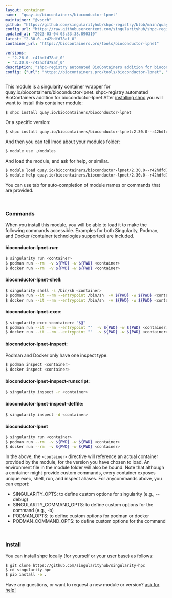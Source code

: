 ```yaml
---
layout: container
name:  "quay.io/biocontainers/bioconductor-lpnet"
maintainer: "@vsoch"
github: "https://github.com/singularityhub/shpc-registry/blob/main/quay.io/biocontainers/bioconductor-lpnet/container.yaml"
config_url: "https://raw.githubusercontent.com/singularityhub/shpc-registry/main/quay.io/biocontainers/bioconductor-lpnet/container.yaml"
updated_at: "2023-03-04 03:33:38.890310"
latest: "2.30.0--r42hdfd78af_0"
container_url: "https://biocontainers.pro/tools/bioconductor-lpnet"

versions:
 - "2.26.0--r41hdfd78af_0"
 - "2.30.0--r42hdfd78af_0"
description: "shpc-registry automated BioContainers addition for bioconductor-lpnet"
config: {"url": "https://biocontainers.pro/tools/bioconductor-lpnet", "maintainer": "@vsoch", "description": "shpc-registry automated BioContainers addition for bioconductor-lpnet", "latest": {"2.30.0--r42hdfd78af_0": "sha256:20eda3c3cef45af372e927d469ebc41ece7911778199e129b08d24b31a4a83fc"}, "tags": {"2.26.0--r41hdfd78af_0": "sha256:7cd5422b6da8de307dafe7f210ee5f1b0f48e3982f403a6f27ddb442396800b2", "2.30.0--r42hdfd78af_0": "sha256:20eda3c3cef45af372e927d469ebc41ece7911778199e129b08d24b31a4a83fc"}, "docker": "quay.io/biocontainers/bioconductor-lpnet"}
---
```


This module is a singularity container wrapper for quay.io/biocontainers/bioconductor-lpnet.
shpc-registry automated BioContainers addition for bioconductor-lpnet
After [installing shpc](#install) you will want to install this container module:


```bash
$ shpc install quay.io/biocontainers/bioconductor-lpnet
```

Or a specific version:

```bash
$ shpc install quay.io/biocontainers/bioconductor-lpnet:2.30.0--r42hdfd78af_0
```

And then you can tell lmod about your modules folder:

```bash
$ module use ./modules
```

And load the module, and ask for help, or similar.

```bash
$ module load quay.io/biocontainers/bioconductor-lpnet/2.30.0--r42hdfd78af_0
$ module help quay.io/biocontainers/bioconductor-lpnet/2.30.0--r42hdfd78af_0
```

You can use tab for auto-completion of module names or commands that are provided.

<br>

### Commands

When you install this module, you will be able to load it to make the following commands accessible.
Examples for both Singularity, Podman, and Docker (container technologies supported) are included.

#### bioconductor-lpnet-run:

```bash
$ singularity run <container>
$ podman run --rm  -v ${PWD} -w ${PWD} <container>
$ docker run --rm  -v ${PWD} -w ${PWD} <container>
```

#### bioconductor-lpnet-shell:

```bash
$ singularity shell -s /bin/sh <container>
$ podman run --it --rm --entrypoint /bin/sh  -v ${PWD} -w ${PWD} <container>
$ docker run --it --rm --entrypoint /bin/sh  -v ${PWD} -w ${PWD} <container>
```

#### bioconductor-lpnet-exec:

```bash
$ singularity exec <container> "$@"
$ podman run --it --rm --entrypoint ""  -v ${PWD} -w ${PWD} <container> "$@"
$ docker run --it --rm --entrypoint ""  -v ${PWD} -w ${PWD} <container> "$@"
```

#### bioconductor-lpnet-inspect:

Podman and Docker only have one inspect type.

```bash
$ podman inspect <container>
$ docker inspect <container>
```

#### bioconductor-lpnet-inspect-runscript:

```bash
$ singularity inspect -r <container>
```

#### bioconductor-lpnet-inspect-deffile:

```bash
$ singularity inspect -d <container>
```



#### bioconductor-lpnet

```bash
$ singularity run <container>
$ podman run --rm  -v ${PWD} -w ${PWD} <container>
$ docker run --rm  -v ${PWD} -w ${PWD} <container>
```


In the above, the `<container>` directive will reference an actual container provided
by the module, for the version you have chosen to load. An environment file in the
module folder will also be bound. Note that although a container
might provide custom commands, every container exposes unique exec, shell, run, and
inspect aliases. For anycommands above, you can export:

 - SINGULARITY_OPTS: to define custom options for singularity (e.g., --debug)
 - SINGULARITY_COMMAND_OPTS: to define custom options for the command (e.g., -b)
 - PODMAN_OPTS: to define custom options for podman or docker
 - PODMAN_COMMAND_OPTS: to define custom options for the command

<br>

### Install

You can install shpc locally (for yourself or your user base) as follows:

```bash
$ git clone https://github.com/singularityhub/singularity-hpc
$ cd singularity-hpc
$ pip install -e .
```

Have any questions, or want to request a new module or version? [ask for help!](https://github.com/singularityhub/singularity-hpc/issues)